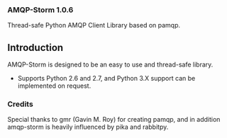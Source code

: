### AMQP-Storm 1.0.6
Thread-safe Python AMQP Client Library based on pamqp.

Introduction
-------------
AMQP-Storm is designed to be an easy to use and thread-safe library.
- Supports Python 2.6 and 2.7, and Python 3.X support can be implemented on request.

### Credits
Special thanks to gmr (Gavin M. Roy) for creating pamqp, and in addition amqp-storm is heavily influenced by pika and rabbitpy.
